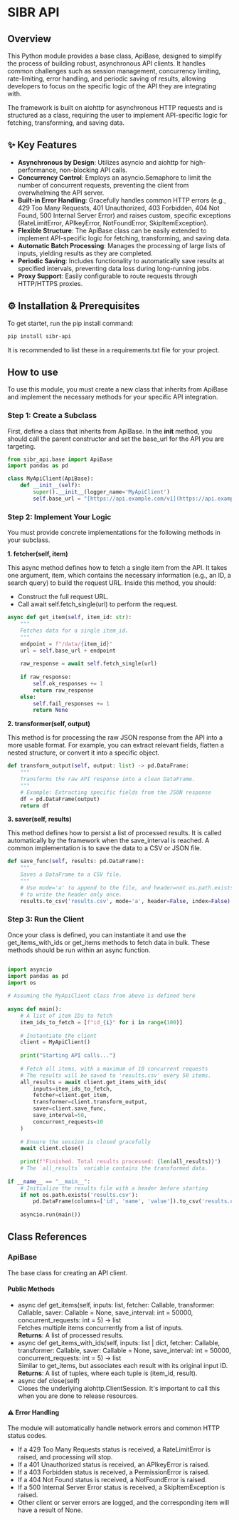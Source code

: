 # SIBR API


## Overview

This Python module provides a base class, ApiBase, designed to simplify the process of building robust, asynchronous API clients. It handles common challenges such as session management, concurrency limiting, rate-limiting, error handling, and periodic saving of results, allowing developers to focus on the specific logic of the API they are integrating with.

The framework is built on aiohttp for asynchronous HTTP requests and is structured as a class, requiring the user to implement API-specific logic for fetching, transforming, and saving data.


## ✨ Key Features



* **Asynchronous by Design**: Utilizes asyncio and aiohttp for high-performance, non-blocking API calls.
* **Concurrency Control**: Employs an asyncio.Semaphore to limit the number of concurrent requests, preventing the client from overwhelming the API server.
* **Built-in Error Handling**: Gracefully handles common HTTP errors (e.g., 429 Too Many Requests, 401 Unauthorized, 403 Forbidden, 404 Not Found, 500 Internal Server Error) and raises custom, specific exceptions (RateLimitError, APIkeyError, NotFoundError, SkipItemException).
* **Flexible Structure**: The ApiBase class can be easily extended to implement API-specific logic for fetching, transforming, and saving data.
* **Automatic Batch Processing**: Manages the processing of large lists of inputs, yielding results as they are completed.
* **Periodic Saving**: Includes functionality to automatically save results at specified intervals, preventing data loss during long-running jobs.
* **Proxy Support**: Easily configurable to route requests through HTTP/HTTPS proxies.


## ⚙️ Installation & Prerequisites

To get startet, run the pip install command:

```bash
pip install sibr-api
```


It is recommended to list these in a requirements.txt file for your project.


## How to use

To use this module, you must create a new class that inherits from ApiBase and implement the necessary methods for your specific API integration.


### Step 1: Create a Subclass

First, define a class that inherits from ApiBase. In the __init__ method, you should call the parent constructor and set the base_url for the API you are targeting.

```python
from sibr_api.base import ApiBase
import pandas as pd

class MyApiClient(ApiBase):
    def __init__(self):
        super().__init__(logger_name='MyApiClient')
        self.base_url = "[https://api.example.com/v1](https://api.example.com/v1)"
```

### Step 2: Implement Your Logic

You must provide concrete implementations for the following methods in your subclass.

**1. fetcher(self, item)**

This async method defines how to fetch a single item from the API. It takes one argument, item, which contains the necessary information (e.g., an ID, a search query) to build the request URL. Inside this method, you should:


* Construct the full request URL.
* Call await self.fetch_single(url) to perform the request.

```python
async def get_item(self, item_id: str):
    """ 
    Fetches data for a single item_id. 
    """ 
    endpoint = f"/data/{item_id}"
    url = self.base_url + endpoint
 
    raw_response = await self.fetch_single(url)
 
    if raw_response:
        self.ok_responses += 1
        return raw_response
    else:
        self.fail_responses += 1
        return None
```

**2. transformer(self, output)**

This method is for processing the raw JSON response from the API into a more usable format. For example, you can extract relevant fields, flatten a nested structure, or convert it into a specific object.

```python
def transform_output(self, output: list) -> pd.DataFrame: 
    """ 
    Transforms the raw API response into a clean DataFrame. 
    """ 
    # Example: Extracting specific fields from the JSON response 
    df = pd.DataFrame(output) 
    return df
```

**3. saver(self, results)**

This method defines how to persist a list of processed results. It is called automatically by the framework when the save_interval is reached. A common implementation is to save the data to a CSV or JSON file.
```python
def save_func(self, results: pd.DataFrame):
    """
    Saves a DataFrame to a CSV file.
    """
    # Use mode='a' to append to the file, and header=not os.path.exists(path)
    # to write the header only once. 
    results.to_csv('results.csv', mode='a', header=False, index=False)
```


### Step 3: Run the Client

Once your class is defined, you can instantiate it and use the get_items_with_ids or get_items methods to fetch data in bulk. These methods should be run within an async function.

```python

import asyncio 
import pandas as pd 
import os 
 
# Assuming the MyApiClient class from above is defined here 
 
async def main(): 
    # A list of item IDs to fetch 
    item_ids_to_fetch = [f"id_{i}" for i in range(100)] 
 
    # Instantiate the client 
    client = MyApiClient() 
 
    print("Starting API calls...") 
 
    # Fetch all items, with a maximum of 10 concurrent requests 
    # The results will be saved to 'results.csv' every 50 items. 
    all_results = await client.get_items_with_ids( 
        inputs=item_ids_to_fetch, 
        fetcher=client.get_item, 
        transformer=client.transform_output, 
        saver=client.save_func, 
        save_interval=50, 
        concurrent_requests=10 
    ) 
 
    # Ensure the session is closed gracefully 
    await client.close() 
 
    print(f"Finished. Total results processed: {len(all_results)}") 
    # The `all_results` variable contains the transformed data. 
 
if __name__ == "__main__": 
    # Initialize the results file with a header before starting 
    if not os.path.exists('results.csv'): 
        pd.DataFrame(columns=['id', 'name', 'value']).to_csv('results.csv', index=False) \
 
    asyncio.run(main()) 

```


## Class References


### ApiBase

The base class for creating an API client.


#### Public Methods



* async def get_items(self, inputs: list, fetcher: Callable, transformer: Callable, saver: Callable = None, save_interval: int = 50000, concurrent_requests: int = 5) -> list \
Fetches multiple items concurrently from a list of inputs. \
**Returns**: A list of processed results.
* async def get_items_with_ids(self, inputs: list | dict, fetcher: Callable, transformer: Callable, saver: Callable = None, save_interval: int = 50000, concurrent_requests: int = 5) -> list \
Similar to get_items, but associates each result with its original input ID. \
**Returns**: A list of tuples, where each tuple is (item_id, result).
* async def close(self) \
Closes the underlying aiohttp.ClientSession. It's important to call this when you are done to release resources.


#### ⚠️ Error Handling

The module will automatically handle network errors and common HTTP status codes.

* If a 429 Too Many Requests status is received, a RateLimitError is raised, and processing will stop.
* If a 401 Unauthorized status is received, an APIkeyError is raised.
* If a 403 Forbidden status is received, a PermissionError is raised.
* If a 404 Not Found status is received, a NotFoundError is raised.
* If a 500 Internal Server Error status is received, a SkipItemException is raised.
* Other client or server errors are logged, and the corresponding item will have a result of None.